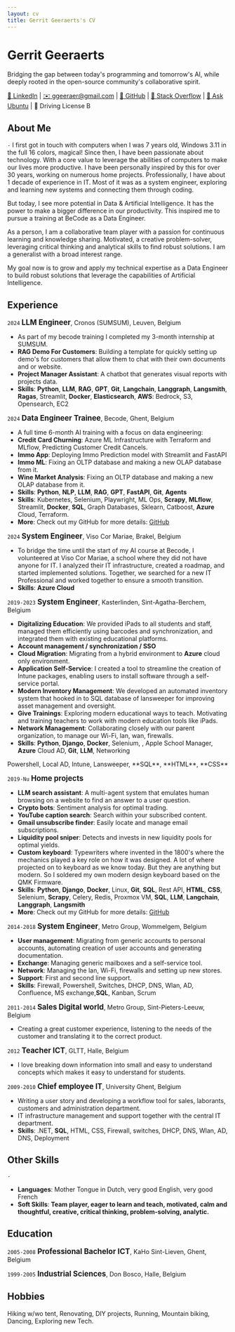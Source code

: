 ```yaml
---
layout: cv
title: Gerrit Geeraerts's CV
---
```


# Gerrit Geeraerts
Bridging the gap between today's programming and tomorrow's AI, while deeply rooted in the open-source community's collaborative spirit.  

<div id="webaddress">
  <a href="https://www.linkedin.com/in/gerrit-geeraerts/" target="_blank">🔗 LinkedIn</a> |
  <a href="mailto:ggeeraer@gmail.com" target="_blank">✉️ ggeeraer@gmail.com</a> |
  <a href="https://github.com/GerritGeeraerts" target="_blank">🔗 GitHub</a> |
  <a href="https://stackoverflow.com/users/10213635/gerrit-geeraerts?tab=profile" target="_blank">🔗 Stack Overflow</a> |
  <a href="https://askubuntu.com/users/1097288/gerrit-geeraerts?tab=profile" target="_blank">🔗 Ask Ubuntu</a> |
  🪪 Driving License B
</div>

## About Me
`-`
I first got in touch with computers when I was 7 years old, Windows 3.11 in the full 16 colors, magical! Since then, 
I have been passionate about technology. With a core value to leverage the abilities of computers to make our lives more 
productive. I have been personally inspired by this for over 30 years, working on numerous home projects. 
Professionally, I have about 1 decade of experience in IT. Most of it was as a system engineer, exploring and learning 
new systems and connecting them through coding. 

But today, I see more potential in Data & Artificial Intelligence. It has the power to make a bigger difference in our 
productivity. This inspired me to pursue a training at BeCode as a Data Engineer.

As a person, I am a collaborative team player with a passion for continuous learning and knowledge sharing. 
Motivated, a creative problem-solver, leveraging critical thinking and analytical skills to find robust solutions. 
I am a generalist with a broad interest range.

My goal now is to grow and apply my technical expertise as a Data Engineer to build robust solutions that leverage 
the capabilities of Artificial Intelligence.

## Experience

`2024` <span style="font-size:1.2em;">**LLM Engineer**</span>, Cronos (SUMSUM), Leuven, Belgium
- As part of my becode training I completed my 3-month internship at SUMSUM. 
- **RAG Demo For Customers**: Building a template for quickly setting up demo's for customers that allow them to chat 
  with their own documents and or website.
- **Project Manager Assistant**: A chatbot that generates visual reports with projects data.  
- **Skills**: **Python**, **LLM**, **RAG**, **GPT**, **Git**, **Langchain**, **Langgraph**, **Langsmith**, **Ragas**, 
  Streamlit, **Docker**, **Elasticsearch**, **AWS**: Bedrock, S3, Opensearch, EC2

`2024` <span style="font-size:1.2em;">**Data Engineer Trainee**</span>, Becode, Ghent, Belgium
- A full time 6-month AI training with a focus on data engineering:
- **Credit Card Churning**: Azure ML Infrastructure with Terraform and MLflow, Predicting Customer Credit Cancels.
- **Immo App**: Deploying Immo Prediction model with Streamlit and FastAPI
- **Immo ML**: Fixing an OLTP database and making a new OLAP database from it.
- **Wine Market Analysis**: Fixing an OLTP database and making a new OLAP database from it.
- **Skills**: **Python**, **NLP**, **LLM**, **RAG**, **GPT**, **FastAPI**, **Git**, **Agents**
- **Skills**: Kubernetes, Selenium, Playwright, ML Ops, **Scrapy**, **MLflow**, Streamlit, **Docker**, **SQL**, 
  Graph Databases, Sklearn, Catboost, **Azure** Cloud, Terraform.
- **More**: Check out my GitHub for more details: [GitHub](https://github.com/GerritGeeraerts)

`2024` <span style="font-size:1.2em;">**System Engineer**</span>, Viso Cor Mariae, Brakel, Belgium
- To bridge the time until the start of my AI course at Becode, I volunteered at Viso Cor Mariae, a school where they 
  did not have anyone for IT. I analyzed their IT infrastructure, created a roadmap, and started implemented solutions. 
  Together, we searched for a new IT Professional and worked together to ensure a smooth transition. 
- **Skills**: **Azure Cloud**

`2019-2023` <span style="font-size:1.2em;">**System Engineer**</span>, Kasterlinden, Sint-Agatha-Berchem, Belgium
- **Digitalizing Education**: We provided iPads to all students and staff, managed them efficiently using barcodes and synchronization, and integrated them with existing educational platforms.
- **Account management / synchronization / SSO**
- **Cloud Migration**: Migrating from a hybrid environment to **Azure** cloud only environment.
- **Application Self-Service**: I created a tool to streamline the creation of Intune packages, enabling users to install software through a self-service portal.
- **Modern Inventory Management**: We developed an automated inventory system that hooked in to SQL database of lansweeper for improving asset management and oversight.
- **Give Trainings**: Exploring modern educational ways to teach. Motivating and training teachers to work with modern education tools like iPads.
- **Network Management**: Collaborating closely with our parent organization, to manage our Wi-Fi, lan, wan, firewalls.
- **Skills**: **Python**, **Django**, **Docker**, Selenium, <!--, Jamf-->, Apple School Manager, **Azure** Cloud AD, **Git**<!--, Soap-->, **LLM**, Networking
<!--DHCP, DNS, Firewall, VLAN, Switches, --> Powershell, Local AD, Intune, Lansweeper, **SQL**, **HTML**, **CSS**

`2019-Nu` <span style="font-size:1.2em;">**Home projects**</span>
- **LLM search assistant**: A multi-agent system that emulates human browsing on a website to find an answer to a user question.
- **Crypto bots**: Sentiment analysis for optimal trading.
- **YouTube caption search**: Search within your subscribed content.
- **Gmail unsubscribe finder**: Easily locate and manage email subscriptions.
- **Liquidity pool sniper**: Detects and invests in new liquidity pools for optimal yields.
- **Custom keyboard**: Typewriters where invented in the 1800's where the mechanics played a key role on how it was designed. A lot of where projected on to keyboard as we know today. But they are anything but modern. So I soldered my own modern design keyboard based on the QMK Firmware.
- **Skills**: **Python**, **Django**, **Docker**, Linux, **Git**, **SQL**, Rest API, **HTML**, **CSS**, Selenium, **Scrapy**, Celery, Redis, 
Proxmox VM, **SQL**, **LLM**, **Langchain**, **Langgraph**, **Langsmith**
- **More**: Check out my GitHub for more details: [GitHub](https://github.com/GerritGeeraerts)

`2014-2018` <span style="font-size:1.2em;">**System Engineer**</span>, Metro Group, Wommelgem, Belgium  
- **User management**: Migrating from generic accounts to personal accounts, automating creation of user accounts and generating documentation. 
- **Exchange**: Managing generic mailboxes and a self-service tool.
- **Network**: Managing the lan, Wi-Fi, firewalls and setting up new stores.
- **Support**: First and second line support.
- **Skills**: Firewall, Powershell, Switches, DHCP, DNS, Wlan, AD, Confluence, MS exchange,**SQL**, Kanban, Scrum

`2011-2014` <span style="font-size:1.2em;">**Sales Digital world**</span>, Metro Group, Sint-Pieters-Leeuw, Belgium  
- Creating a great customer experience, listening to the needs of the customer and translating it to the correct product.

`2012` <span style="font-size:1.2em;">**Teacher ICT**</span>, GLTT, Halle, Belgium  
- I love breaking down information into small and easy to understand concepts which makes it easy to understand for students.

`2009-2010` <span style="font-size:1.2em;">**Chief employee IT**</span>, University Ghent, Belgium  
- Writing a user story and developing a workflow tool for sales, laborants, customers and administration department.
- IT infrastructure management and support together with the central IT department. 
- **Skills**: .NET, **SQL**, HTML, CSS, Firewall, switches, DHCP, DNS, Wlan, AD, DNS, Deployment

## Other Skills
`-`
- **Languages**: Mother Tongue in Dutch, very good English, very good French
- **Soft Skills**: 	**Team player, eager to learn and teach, motivated, calm and thoughtful, creative, critical thinking, 
  problem-solving, analytic.**


## Education
`2005-2008` <span style="font-size:1.2em;">**Professional Bachelor ICT**</span>, KaHo Sint-Lieven, Ghent, Belgium

`1999-2005` <span style="font-size:1.2em;">**Industrial Sciences**</span>, Don Bosco, Halle, Belgium

## Hobbies
Hiking w/wo tent, Renovating, DIY projects, Running, Mountain biking, Dancing, Exploring new Tech.

<!-- ### Footer

Last updated: May 2013 -->
 
